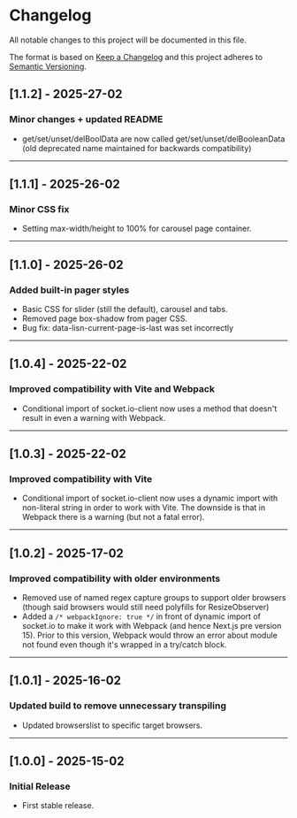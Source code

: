 # Changelog

All notable changes to this project will be documented in this file.

The format is based on [Keep a Changelog](https://keepachangelog.com/en/1.0.0/)
and this project adheres to [Semantic Versioning](https://semver.org/).

## [1.1.2] - 2025-27-02

### Minor changes + updated README

- get/set/unset/delBoolData are now called get/set/unset/delBooleanData (old
  deprecated name maintained for backwards compatibility)

---

## [1.1.1] - 2025-26-02

### Minor CSS fix

- Setting max-width/height to 100% for carousel page container.

---

## [1.1.0] - 2025-26-02

### Added built-in pager styles

- Basic CSS for slider (still the default), carousel and tabs.
- Removed page box-shadow from pager CSS.
- Bug fix: data-lisn-current-page-is-last was set incorrectly

---

## [1.0.4] - 2025-22-02

### Improved compatibility with Vite and Webpack

- Conditional import of socket.io-client now uses a method that doesn't result
  in even a warning with Webpack.

---

## [1.0.3] - 2025-22-02

### Improved compatibility with Vite

- Conditional import of socket.io-client now uses a dynamic import with
  non-literal string in order to work with Vite. The downside is that in
  Webpack there is a warning (but not a fatal error).

---

## [1.0.2] - 2025-17-02

### Improved compatibility with older environments

- Removed use of named regex capture groups to support older browsers (though
  said browsers would still need polyfills for ResizeObserver)
- Added a `/* webpackIgnore: true */` in front of dynamic import of socket.io to
  make it work with Webpack (and hence Next.js pre version 15). Prior to this
  version, Webpack would throw an error about module not found even though it's
  wrapped in a try/catch block.

---

## [1.0.1] - 2025-16-02

### Updated build to remove unnecessary transpiling

- Updated browserslist to specific target browsers.

---

## [1.0.0] - 2025-15-02

### Initial Release

- First stable release.
